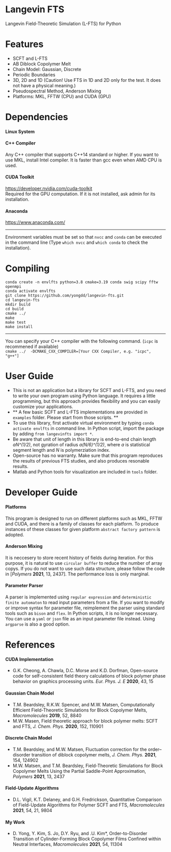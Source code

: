 # Langevin FTS
Langevin Field-Theoretic Simulation (L-FTS) for Python

# Features
* SCFT and L-FTS   
* AB Diblock Copolymer Melt   
* Chain Model: Gaussian, Discrete   
* Periodic Boundaries  
* 3D, 2D and 1D (Caution! Use FTS in 1D and 2D only for the test. It does not have a physical meaning.)   
* Pseudospectral Method, Anderson Mixing   
* Platforms: MKL, FFTW (CPU) and CUDA (GPU)   

# Dependencies
#### Linux System

#### C++ Compiler
  Any C++ compiler that supports C++14 standard or higher. If you want to use MKL, install Intel compiler. It is faster than gcc even when AMD CPU is used.

#### CUDA Toolkit 
  https://developer.nvidia.com/cuda-toolkit   
  Required for the GPU computation. If it is not installed, ask admin for its installation.

#### Anaconda
  https://www.anaconda.com/

* * *
Environment variables must be set so that `nvcc` and `conda` can be executed in the command line (Type `which nvcc` and `which conda` to check the installation).
  
# Compiling
  `conda create -n envlfts python=3.8 cmake=3.19 conda swig scipy fftw openmpi`  
  `conda activate envlfts`  
  `git clone https://github.com/yongdd/langevin-fts.git`  
  `cd langevin-fts`  
  `mkdir build`  
  `cd build`  
  `cmake ../`  
  `make`   
  `make test`   
  `make install`
  
* * *
  You can specify your C++ compiler with the following command. (`icpc` is recommened if available)  
  `cmake ../  -DCMAKE_CXX_COMPILER=[Your CXX Compiler, e.g. "icpc", "g++"]`  

# User Guide
+ This is not an application but a library for SCFT and L-FTS, and you need to write your own program using Python language. It requires a little programming, but this approach provides flexibility and you can easily customize your applications.   
+ ** A few basic SCFT and L-FTS implementations are provided in `examples` folder. Please start from those scripts. **   
+ To use this library, first activate virtual environment by typing `conda activate envlfts` in command line. In Python script, import the package by adding  `from langevinfts import *`.   
+ Be aware that unit of length in this library is end-to-end chain length *aN^(1/2)*, not gyration of radius *a(N/6)^(1/2)*, where *a* is statistical segment length and *N* is polymerziation index.  
+ Open-source has no warranty. Make sure that this program reproduces the results of previous FTS studies, and also produces resonable results.  
+ Matlab and Python tools for visualization are included in `tools` folder.   

# Developer Guide
#### Platforms  
  This program is designed to run on different platforms such as MKL, FFTW and CUDA, and there is a family of classes for each platform. To produce instances of these classes for given platform `abstract factory pattern` is adopted.   

#### Anderson Mixing  
  It is neccesery to store recent history of fields during iteration. For this purpose, it is natural to use `circular buffer` to reduce the number of array copys. If you do not want to use such data structure, please follow the code in [*Polymers* **2021**, 13, 2437]. The performance loss is only marginal.   

#### Parameter Parser  
  A parser is implemented using `regular expression` and `deterministic finite automaton` to read input parameters from a file. If you want to modify or improve syntax for parameter file, reimplement the parser using standard tools such as `bison` and `flex`. In Python scripts, it is no longer necessary. You can use a `yaml` or `json` file as an input parameter file instead. Using `argparse` is also a good option.   

# References
#### CUDA Implementation
+ G.K. Cheong, A. Chawla, D.C. Morse and K.D. Dorfman, Open-source code for self-consistent field theory calculations of block polymer phase behavior on graphics processing units. *Eur. Phys. J. E* **2020**, 43, 15
#### Gaussian Chain Model
+ T.M. Beardsley, R.K.W. Spencer, and M.W. Matsen, Computationally Efficient Field-Theoretic Simulations for Block Copolymer Melts, *Macromolecules* **2019**, 52, 8840   
+ M.W. Masen, Field theoretic approach for block polymer melts: SCFT and FTS, *J. Chem. Phys.* **2020**, 152, 110901   
#### Discrete Chain Model
+ T.M. Beardsley, and M.W. Matsen, Fluctuation correction for the order–disorder transition of diblock copolymer melts, *J. Chem. Phys.* **2021**, 154, 124902   
+ M.W. Matsen, and T.M. Beardsley, Field-Theoretic Simulations for Block Copolymer Melts Using the Partial Saddle-Point Approximation, *Polymers* **2021**, 13, 2437   
####  Field-Update Algorithms
+ D.L. Vigil, K.T. Delaney, and G.H. Fredrickson, Quantitative Comparison of Field-Update Algorithms for Polymer SCFT and FTS, *Macromolecules* **2021**, 54, 21, 9804
#### My Work
+ D. Yong, Y. Kim, S. Jo, D.Y. Ryu, and .U. Kim*, Order-to-Disorder Transition of Cylinder-Forming Block Copolymer Films Confined within Neutral Interfaces, *Macromolecules* **2021**, 54, 11304   
